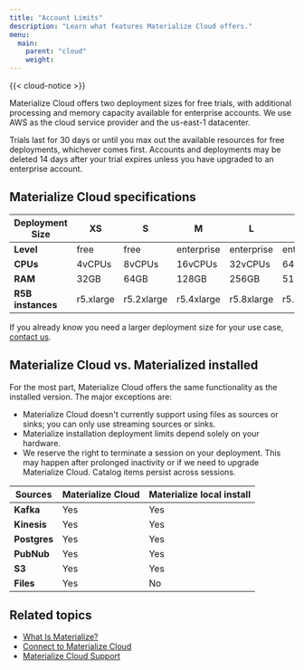 ```yaml
---
title: "Account Limits"
description: "Learn what features Materialize Cloud offers."
menu:
  main:
    parent: "cloud"
    weight:
---
```


{{< cloud-notice >}}

Materialize Cloud offers two deployment sizes for free trials, with additional processing and memory capacity available for enterprise accounts. We use AWS as the cloud service provider and the us-east-1 datacenter.

Trials last for 30 days or until you max out the available resources for free deployments, whichever comes first. Accounts and deployments may be deleted 14 days after your trial expires unless you have upgraded to an enterprise account.

## Materialize Cloud specifications

Deployment Size | XS | S | M | L | XL
----------------|----|---|---|---|---
**Level**  | free  | free  | enterprise  | enterprise  |  enterprise
**CPUs**  | 4vCPUs  | 8vCPUs  | 16vCPUs  |  32vCPUs  |  64vCPUs
**RAM**  |  32GB | 64GB  | 128GB  | 256GB  |  512GB
**R5B instances**  | r5.xlarge   | r5.2xlarge  | r5.4xlarge   | r5.8xlarge   |  r5.16xlarge

If you already know you need a larger deployment size for your use case, [contact us](../support).

## Materialize Cloud vs. Materialized installed

For the most part, Materialize Cloud offers the same functionality as the installed version. The major exceptions are:

* Materialize Cloud doesn't currently support using files as sources or sinks; you can only use streaming sources or sinks.
* Materialize installation deployment limits depend solely on your hardware.
* We reserve the right to terminate a session on your deployment. This may happen after prolonged inactivity or if we need to upgrade Materialize Cloud. Catalog items persist across sessions.

Sources | Materialize Cloud | Materialize local install
--------|-------------------|--------------------------
**Kafka** | Yes | Yes
**Kinesis**  | Yes | Yes
**Postgres**  | Yes | Yes
**PubNub**  | Yes | Yes
**S3**  |  Yes | Yes
**Files**  |  Yes |  No

## Related topics

* [What Is Materialize?](/overview/what-is-materialize)
* [Connect to Materialize Cloud](../connect-to-cloud)
* [Materialize Cloud Support](../support)
